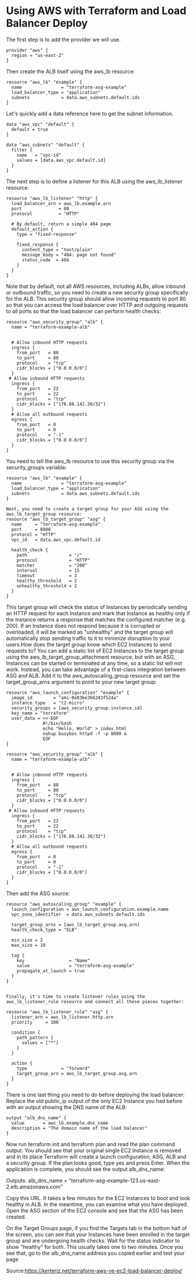# Using AWS with Terraform and Load Balancer Deploy

The first step is to add the provider we will use.

```
provider "aws" {
  region = "us-east-2"
}
```

Then create the ALB itself using the aws_lb resource:

```
resource "aws_lb" "example" {
  name               = "terraform-asg-example"
  load_balancer_type = "application"
  subnets            = data.aws_subnets.default.ids
}
```

Let's quickly add a data reference here to get the subnet information.

```
data "aws_vpc" "default" {
  default = true
}

data "aws_subnets" "default" {
  filter {
    name   = "vpc-id"
    values = [data.aws_vpc.default.id]
  }
}

```

The next step is to define a listener for this ALB using the aws_lb_listener resource:

```
resource "aws_lb_listener" "http" {
  load_balancer_arn = aws_lb.example.arn
  port              = 80
  protocol          = "HTTP"

  # By default, return a simple 404 page
  default_action {
    type = "fixed-response"

    fixed_response {
      content_type = "text/plain"
      message_body = "404: page not found"
      status_code  = 404
    }
  }
}
```

Note that by default, not all AWS resources, including ALBs, allow inbound or outbound traffic, so you need to create a new security group specifically for the ALB. This security group should allow incoming requests to port 80 so that you can access the load balancer over HTTP and outgoing requests to all ports so that the load balancer can perform health checks:

```
resource "aws_security_group" "alb" {
  name = "terraform-example-alb"

 
  # Allow inbound HTTP requests
  ingress {
    from_port   = 80
    to_port     = 80
    protocol    = "tcp"
    cidr_blocks = ["0.0.0.0/0"]
  }
 # Allow inbound HTTP requests
  ingress {
    from_port   = 22
    to_port     = 22
    protocol    = "tcp"
    cidr_blocks = ["176.88.142.38/32"]
  }
  # Allow all outbound requests
  egress {
    from_port   = 0
    to_port     = 0
    protocol    = "-1"
    cidr_blocks = ["0.0.0.0/0"]
  }
}
```

You need to tell the aws_lb resource to use this security group via the security_groups variable:

```
resource "aws_lb" "example" {
  name               = "terraform-asg-example"
  load_balancer_type = "application"
  subnets            = data.aws_subnets.default.ids
}

Next, you need to create a target group for your ASG using the aws_lb_target_group resource:
resource "aws_lb_target_group" "asg" {
  name     = "terraform-asg-example"
  port     = 8080
  protocol = "HTTP"
  vpc_id   = data.aws_vpc.default.id

  health_check {
    path                = "/"
    protocol            = "HTTP"
    matcher             = "200"
    interval            = 15
    timeout             = 3
    healthy_threshold   = 2
    unhealthy_threshold = 2
  }
}
```

This target group will check the status of Instances by periodically sending an HTTP request for each Instance and mark that Instance as healthy only if the Instance returns a response that matches the configured matcher (e.g. 200). If an Instance does not respond because it is corrupted or overloaded, it will be marked as "unhealthy" and the target group will automatically stop sending traffic to it to minimize disruption to your users.How does the target group know which EC2 Instances to send requests to? You can add a static list of EC2 Instances to the target group using the aws_lb_target_group_attachment resource, but with an ASG, Instances can be started or terminated at any time, so a static list will not work. Instead, you can take advantage of a first-class integration between ASG and ALB. Add it to the aws_autoscaling_group resource and set the target_group_arns argument to point to your new target group:

```
resource "aws_launch_configuration" "example" {
  image_id        = "ami-0e83be366243f524a"
  instance_type   = "t2.micro"
  security_groups = [aws_security_group.instance.id]
  key_name = "terraform"
  user_data = <<-EOF
              #!/bin/bash
              echo "Hello, World" > index.html
              nohup busybox httpd -f -p 8080 &
              EOF
}
```

```
resource "aws_security_group" "alb" {
  name = "terraform-example-alb"

 
  # Allow inbound HTTP requests
  ingress {
    from_port   = 80
    to_port     = 80
    protocol    = "tcp"
    cidr_blocks = ["0.0.0.0/0"]
  }
 # Allow inbound HTTP requests
  ingress {
    from_port   = 22
    to_port     = 22
    protocol    = "tcp"
    cidr_blocks = ["176.88.142.38/32"]
  }
  # Allow all outbound requests
  egress {
    from_port   = 0
    to_port     = 0
    protocol    = "-1"
    cidr_blocks = ["0.0.0.0/0"]
  }
}
```

Then add the ASG source:

```
resource "aws_autoscaling_group" "example" {
  launch_configuration = aws_launch_configuration.example.name
  vpc_zone_identifier  = data.aws_subnets.default.ids

  target_group_arns = [aws_lb_target_group.asg.arn]
  health_check_type = "ELB"

  min_size = 2
  max_size = 10

  tag {
    key                 = "Name"
    value               = "terraform-asg-example"
    propagate_at_launch = true
  }
}


Finally, it's time to create listener rules using the aws_lb_listener_rule resource and connect all these pieces together:

resource "aws_lb_listener_rule" "asg" {
  listener_arn = aws_lb_listener.http.arn
  priority     = 100

  condition {
    path_pattern {
      values = ["*"]
    }
  }

  action {
    type             = "forward"
    target_group_arn = aws_lb_target_group.asg.arn
  }
}

```
There is one last thing you need to do before deploying the load balancer: Replace the old public_ip output of the only EC2 Instance you had before with an output showing the DNS name of the ALB:

```
output "alb_dns_name" {
  value       = aws_lb.example.dns_name
  description = "The domain name of the load balancer"
}
```

Now run terraform init and terraform plan and read the plan command output. You should see that your original single EC2 Instance is removed and in its place Terraform will create a launch configuration, ASG, ALB and a security group. If the plan looks good, type yes and press Enter. When the application is complete, you should see the output alb_dns_name:

Outputs:
alb_dns_name = "terraform-asg-example-123.us-east-2.elb.amazonaws.com"


Copy this URL. It takes a few minutes for the EC2 Instances to boot and look healthy in ALB. In the meantime, you can examine what you have deployed. Open the ASG section of the EC2 console and see that the ASG has been created.


On the Target Groups page, if you find the Targets tab in the bottom half of the screen, you can see that your Instances have been enrolled in the target group and are undergoing health checks. Wait for the status indicator to show "healthy" for both. This usually takes one to two minutes. Once you see that, go to the alb_dns_name address you copied earlier and test your page


Source:https://kerteriz.net/terraform-aws-ve-ec2-load-balancer-deploy/
